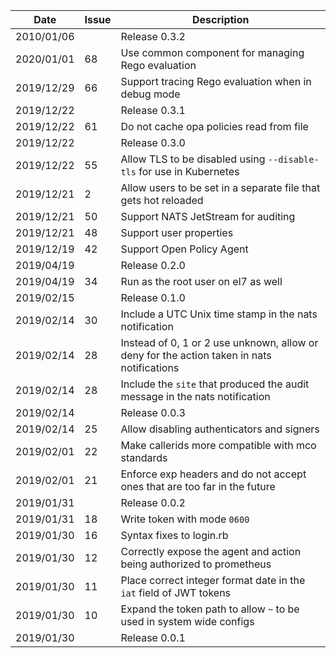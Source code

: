 |Date      |Issue |Description                                                                                              |
|----------|------|---------------------------------------------------------------------------------------------------------|
|2010/01/06|      |Release 0.3.2                                         
|2020/01/01|68    |Use common component for managing Rego evaluation                                                        |
|2019/12/29|66    |Support tracing Rego evaluation when in debug mode                                                       |
|2019/12/22|      |Release 0.3.1                                                                                            |
|2019/12/22|61    |Do not cache opa policies read from file                                                                 |
|2019/12/22|      |Release 0.3.0                                                                                            |
|2019/12/22|55    |Allow TLS to be disabled using `--disable-tls` for use in Kubernetes                                     |
|2019/12/21|2     |Allow users to be set in a separate file that gets hot reloaded                                          |
|2019/12/21|50    |Support NATS JetStream for auditing                                                                      |
|2019/12/21|48    |Support user properties                                                                                  |
|2019/12/19|42    |Support Open Policy Agent                                                                                |
|2019/04/19|      |Release 0.2.0                                                                                            |
|2019/04/19|34    |Run as the root user on el7 as well                                                                      |
|2019/02/15|      |Release 0.1.0                                                                                            |
|2019/02/14|30    |Include a UTC Unix time stamp in the nats notification                                                   |
|2019/02/14|28    |Instead of 0, 1 or 2 use unknown, allow or deny for the action taken in nats notifications               |
|2019/02/14|28    |Include the `site` that produced the audit message in the nats notification                              |
|2019/02/14|      |Release 0.0.3                                                                                            |
|2019/02/14|25    |Allow disabling authenticators and signers                                                               |
|2019/02/01|22    |Make callerids more compatible with mco standards                                                        |
|2019/02/01|21    |Enforce exp headers and do not accept ones that are too far in the future                                |
|2019/01/31|      |Release 0.0.2                                                                                            |
|2019/01/31|18    |Write token with mode `0600`                                                                             |
|2019/01/30|16    |Syntax fixes to login.rb                                                                                 |
|2019/01/30|12    |Correctly expose the agent and action being authorized to prometheus                                     |
|2019/01/30|11    |Place correct integer format date in the `iat` field of JWT tokens                                       |
|2019/01/30|10    |Expand the token path to allow `~` to be used in system wide configs                                     |
|2019/01/30|      |Release 0.0.1                                                                                            |
